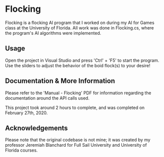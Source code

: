 # Flocking
Flocking is a flocking AI program that I worked on during my AI for Games class at the University of Florida. All work was done in Flocking.cs, where the program's AI algorithms were implemented.

## Usage
Open the project in Visual Studio and press 'Ctrl' + 'F5' to start the program. Use the sliders to adjust the behavior of the boid flock(s) to your desire!

## Documentation & More Information
Please refer to the 'Manual - Flocking' PDF for information regarding the documentation around the API calls used.

This project took around 2 hours to complete, and was completed on February 27th, 2020.

## Acknowledgements
Please note that the original codebase is not mine; it was created by my professor Jeremiah Blanchard for Full Sail University and University of Florida courses.
